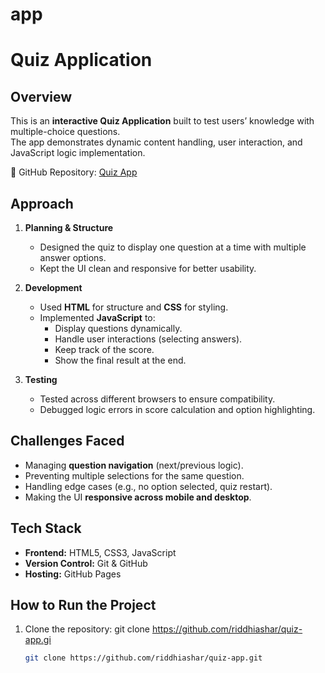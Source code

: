 # app
# Quiz Application

##  Overview
This is an **interactive Quiz Application** built to test users’ knowledge with multiple-choice questions.  
The app demonstrates dynamic content handling, user interaction, and JavaScript logic implementation.  

🔗 GitHub Repository: [Quiz App](https://github.com/riddhiashar/quiz-app)  


## Approach
1. **Planning & Structure**
   - Designed the quiz to display one question at a time with multiple answer options.  
   - Kept the UI clean and responsive for better usability.  

2. **Development**
   - Used **HTML** for structure and **CSS** for styling.  
   - Implemented **JavaScript** to:
     - Display questions dynamically.  
     - Handle user interactions (selecting answers).  
     - Keep track of the score.  
     - Show the final result at the end.  

3. **Testing**
   - Tested across different browsers to ensure compatibility.  
   - Debugged logic errors in score calculation and option highlighting.  


## Challenges Faced
- Managing **question navigation** (next/previous logic).  
- Preventing multiple selections for the same question.  
- Handling edge cases (e.g., no option selected, quiz restart).  
- Making the UI **responsive across mobile and desktop**.  

## Tech Stack
- **Frontend:** HTML5, CSS3, JavaScript  
- **Version Control:** Git & GitHub  
- **Hosting:** GitHub Pages  



## How to Run the Project
1. Clone the repository:   git clone https://github.com/riddhiashar/quiz-app.gi
   ```bash
   git clone https://github.com/riddhiashar/quiz-app.git
